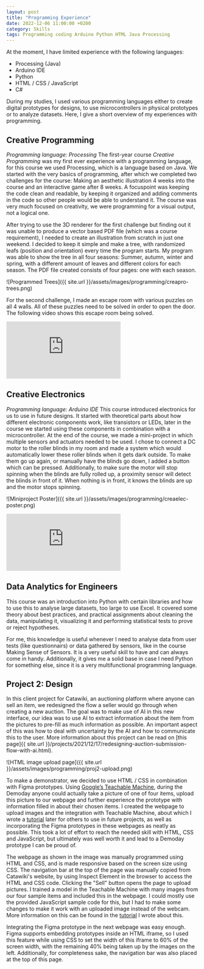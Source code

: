 ```yaml
---
layout: post
title: "Programming Experience"
date: 2022-12-06 11:00:00 +0200
category: Skills
tags: Programming coding Arduino Python HTML Java Processing
---
```


At the moment, I have limited experience with the following languages:
- Processing (Java)
- Arduino IDE
- Python
- HTML / CSS / JavaScript
- C#

During my studies, I used various programming languages either to create digital prototypes for designs, to use microcontrollers in physical prototypes or to analyze datasets. Here, I give a short overview of my experiences with programming.

## Creative Programming
*Programming language: Processing*
The first-year course *Creative Programming* was my first ever experience with a programming language, for this course we used Processing, which is a language based on Java. We started with the very basics of programming, after which we completed two challenges for the course: Making an aesthetic illustration 4 weeks into the course and an interactive game after 8 weeks. A focuspoint was keeping the code clean and readable, by keeping it organized and adding comments in the code so other people would be able to understand it. The course was very much focused on creativity, we were programming for a visual output, not a logical one.

After trying to use the 3D renderer for the first challenge but finding out it was unable to produce a vector based PDF file (which was a course requirement), I needed to create an illustration from scratch in just one weekend. I decided to keep it simple and make a tree, with randomized leafs (position and orientation) every time the program starts. My program was able to show the tree in all four seasons: Summer, autumn, winter and spring, with a different amount of leaves and different colors for each season. The PDF file created consists of four pages: one with each season.

![Programmed Trees]({{ site.url }}/assets/images/programming/creapro-trees.png)

For the second challenge, I made an escape room with various puzzles on all 4 walls. All of these puzzles need to be solved in order to open the door. The following video shows this escape room being solved.

<div class="iframe-video">
<iframe src="https://www.youtube-nocookie.com/embed/9xznC1W-WKc" title="YouTube video player" frameborder="0" allow="accelerometer; autoplay; clipboard-write; encrypted-media; gyroscope; picture-in-picture" allowfullscreen></iframe>
</div>

## Creative Electronics
*Programming language: Arduino IDE*
This course introduced electronics for us to use in future designs. It started with theoretical parts about how different electronic components work, like transistors or LEDs, later in the course we started using these components in combination with a microcontroller. At the end of the course, we made a mini-project in which multiple sensors and actuators needed to be used. I chose to connect a DC motor to the roller blinds in my room and made a system which would automatically lower these roller blinds when it gets dark outside. To make them go up again, or manually have the blinds go down, I added a button which can be pressed. Additionally, to make sure the motor will stop spinning when the blinds are fully rolled up, a proximity sensor will detect the blinds in front of it. When nothing is in front, it knows the blinds are up and the motor stops spinning.

![Miniproject Poster]({{ site.url }}/assets/images/programming/creaelec-poster.png)

<div class="iframe-video">
<iframe src="https://www.youtube-nocookie.com/embed/zOZhHphpu9E" title="YouTube video player" frameborder="0" allow="accelerometer; autoplay; clipboard-write; encrypted-media; gyroscope; picture-in-picture" allowfullscreen></iframe>
</div>

## Data Analytics for Engineers
This course was an introduction into Python with certain libraries and how to use this to analyse large datasets, too large to use Excel. It covered some theory about best practices, and practical assignments about cleaning the data, manipulating it, visualizing it and performing statistical tests to prove or reject hypotheses. 

For me, this knowledge is useful whenever I need to analyse data from user tests (like questionnairs) or data gathered by sensors, like in the course Making Sense of Sensors. It is a very useful skill to have and can always come in handy. Additionally, it gives me a solid base in case I need Python for something else, since it is a very multifunctional programming language.

## Project 2: Design
In this client project for Catawiki, an auctioning platform where anyone can sell an item, we redesigned the flow a seller would go through when creating a new auction. The goal was to make use of AI in this new interface, our idea was to use AI to extract information about the item from the pictures to pre-fill as much information as possible. An important aspect of this was how to deal with uncertainty by the AI and how to communicate this to the user. More information about this project can be read on [this page]{{ site.url }}/projects/2021/12/17/redesigning-auction-submission-flow-with-ai.html).

![HTML image upload page]({{ site.url }}/assets/images/programming/proj2-upload.png)

To make a demonstrator, we decided to use HTML / CSS in combination with Figma prototypes. Using [Google’s Teachable Machine](https://teachablemachine.withgoogle.com), during the Demoday anyone could actually take a picture of one of four items, upload this picture to our webpage and further experience the prototype with information filled in about their chosen items. I created the webpage to upload images and the integration with Teachable Machine, about which I wrote a [tutorial](https://teachable-machine.jjochem.nl/) later for others to use in future projects, as well as incorporating the Figma prototypes in these webpages as neatly as possible. This took a lot of effort to reach the needed skill with HTML, CSS and JavaScript, but ultimately was well worth it and lead to a Demoday prototype I can be proud of.

The webpage as shown in the image was manually programmed using HTML and CSS, and is made responsive based on the screen size using CSS. The navigation bar at the top of the page was manually copied from Catawiki's website, by using Inspect Element in the browser to access the HTML and CSS code. Clicking the "Sell" button opens the page to upload pictures. I trained a model in the Teachable Machine with many images from our four sample items and included this in the webpage. I could mostly use the provided JavaScript sample code for this, but I had to make some changes to make it work with an uploaded image instead of the webcam. More information on this can be found in the [tutorial](https://teachable-machine.jjochem.nl/) I wrote about this. 

Integrating the Figma prototype in the next webpage was easy enough. Figma supports embedding prototypes inside an HTML iframe, so I used this feature while using CSS to set the width of this iframe to 60% of the screen width, with the remaining 40% being taken up by the images on the left. Additionally, for completeness sake, the navigation bar was also placed at the top of this page.
